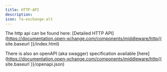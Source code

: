 ```yaml
---
title: HTTP-API
description:
icon: fa-exchange-alt
---
```


The http api can be found here: [Detailed HTTP API](https://documentation.open-xchange.com/components/middleware/http{{ site.baseurl }}/index.html)

There is also an openAPI (aka swagger) specification available [here](https://documentation.open-xchange.com/components/middleware/http{{ site.baseurl }}/openapi.json)